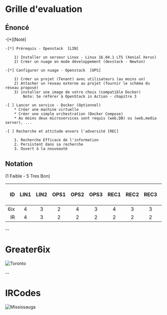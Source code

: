 # Grille d'evaluation


## Énoncé

-[*][Noté]

    -[*] Prérequis - Openstack  [LIN]

        1) Installer un serveur Linux - Linux 16.04.1 LTS (Xenial Xerus)
        2) Créer un nuage en mode développement (devstack - Newton)

    -[*] Configurer un nuage - Openstack  [OPS] 

        1) Créer un projet (Tenant) avec utilisateurs (au moins un)
        2) Attacher un reseau externe au projet (fournir le schéma du réseau proposé)
        3) installer une image de votre choix (compatible Docker)
            Note: Se référer à OpenStack in Action - chapitre 3

    -[ ] Lancer un service - Docker (Optionnel) 
        * Créer une machine virtuelle
        * Créer une simple orchestration (Docker Compose)
        * Au moins deux microservices sont requis (web,DB) ou (web,media server), ...

    -[ ] Recherche et attitude envers l'adversité [REC]

        1. Recherche Efficace de l'information
        2. Persistent dans sa recherche
        3. Ouvert à la nouveauté

## Notation 

(1 Faible - 5 Tres Bon)

| ID  |LIN1|LIN2|OPS1|OPS2|OPS3|REC1|REC2|REC3|  Comments    (8 * 5 = 40)             |
|----:|:--:|:--:|:--:|:--:|:--:|:--:|:--:|:--:|---------------------------------------|  
| 6ix | 4  | 3  | 2  |  4 |  3 | 4  |  3 |  3 |                                       |  
| IR  | 4  | 3  | 2  |  2 |  2 | 2  |  2 |  2 |                                       |  

--

# Greater6ix

![Toronto](http://10.13.237.2)

--

# IRCodes

![Mississauga](http://10.13.237.2)

